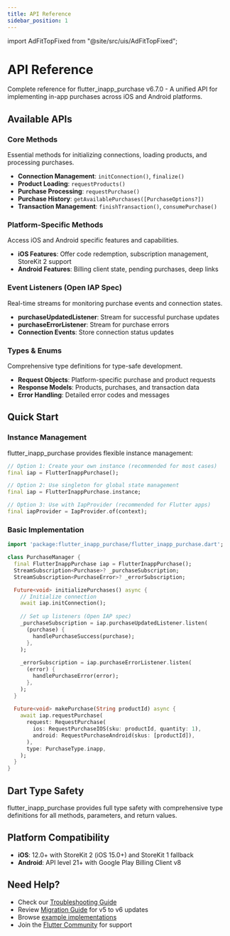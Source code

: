```yaml
---
title: API Reference
sidebar_position: 1
---
```


import AdFitTopFixed from "@site/src/uis/AdFitTopFixed";

# API Reference

<AdFitTopFixed />

Complete reference for flutter_inapp_purchase v6.7.0 - A unified API for implementing in-app purchases across iOS and Android platforms.

## Available APIs

### Core Methods
Essential methods for initializing connections, loading products, and processing purchases.

- **Connection Management**: `initConnection()`, `finalize()`
- **Product Loading**: `requestProducts()`
- **Purchase Processing**: `requestPurchase()`
- **Purchase History**: `getAvailablePurchases([PurchaseOptions?])`
- **Transaction Management**: `finishTransaction()`, `consumePurchase()`

### Platform-Specific Methods
Access iOS and Android specific features and capabilities.

- **iOS Features**: Offer code redemption, subscription management, StoreKit 2 support
- **Android Features**: Billing client state, pending purchases, deep links

### Event Listeners (Open IAP Spec)
Real-time streams for monitoring purchase events and connection states.

- **purchaseUpdatedListener**: Stream for successful purchase updates
- **purchaseErrorListener**: Stream for purchase errors
- **Connection Events**: Store connection status updates

### Types & Enums
Comprehensive type definitions for type-safe development.

- **Request Objects**: Platform-specific purchase and product requests
- **Response Models**: Products, purchases, and transaction data
- **Error Handling**: Detailed error codes and messages

## Quick Start

### Instance Management

flutter_inapp_purchase provides flexible instance management:

```dart
// Option 1: Create your own instance (recommended for most cases)
final iap = FlutterInappPurchase();

// Option 2: Use singleton for global state management
final iap = FlutterInappPurchase.instance;

// Option 3: Use with IapProvider (recommended for Flutter apps)
final iapProvider = IapProvider.of(context);
```

### Basic Implementation

```dart
import 'package:flutter_inapp_purchase/flutter_inapp_purchase.dart';

class PurchaseManager {
  final FlutterInappPurchase iap = FlutterInappPurchase();
  StreamSubscription<Purchase>? _purchaseSubscription;
  StreamSubscription<PurchaseError>? _errorSubscription;

  Future<void> initializePurchases() async {
    // Initialize connection
    await iap.initConnection();
    
    // Set up listeners (Open IAP spec)
    _purchaseSubscription = iap.purchaseUpdatedListener.listen(
      (purchase) {
        handlePurchaseSuccess(purchase);
      },
    );
    
    _errorSubscription = iap.purchaseErrorListener.listen(
      (error) {
        handlePurchaseError(error);
      },
    );
  }
  
  Future<void> makePurchase(String productId) async {
    await iap.requestPurchase(
      request: RequestPurchase(
        ios: RequestPurchaseIOS(sku: productId, quantity: 1),
        android: RequestPurchaseAndroid(skus: [productId]),
      ),
      type: PurchaseType.inapp,
    );
  }
}
```

## Dart Type Safety

flutter_inapp_purchase provides full type safety with comprehensive type definitions for all methods, parameters, and return values.

## Platform Compatibility

- **iOS**: 12.0+ with StoreKit 2 (iOS 15.0+) and StoreKit 1 fallback
- **Android**: API level 21+ with Google Play Billing Client v8

## Need Help?

- Check our [Troubleshooting Guide](../guides/troubleshooting.md)
- Review [Migration Guide](../migration/from-v5.md) for v5 to v6 updates
- Browse [example implementations](https://github.com/hyochan/flutter_inapp_purchase/tree/main/example)
- Join the [Flutter Community](https://flutter.dev/community) for support
